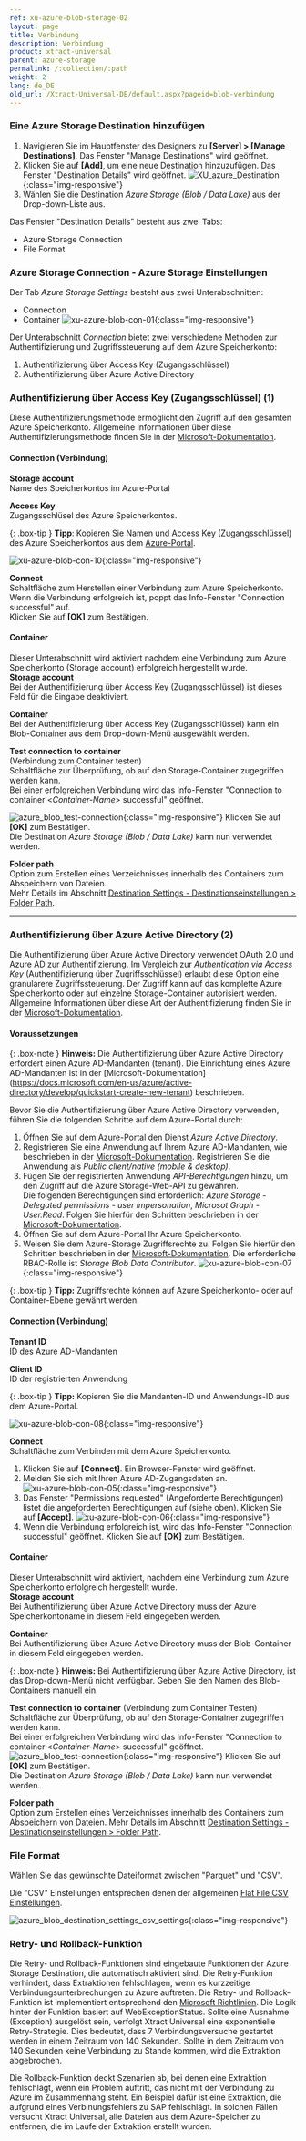 ```yaml
---
ref: xu-azure-blob-storage-02
layout: page
title: Verbindung
description: Verbindung
product: xtract-universal
parent: azure-storage
permalink: /:collection/:path
weight: 2
lang: de_DE
old_url: /Xtract-Universal-DE/default.aspx?pageid=blob-verbindung
---
```



### Eine Azure Storage Destination hinzufügen
1. Navigieren Sie im Hauptfenster des Designers zu **[Server] > [Manage Destinations]**. Das Fenster "Manage Destinations" wird geöffnet.
2. Klicken Sie auf **[Add]**, um eine neue Destination hinzuzufügen. Das Fenster "Destination Details" wird geöffnet.
![XU_azure_Destination](/img/content/add-select-destination.png){:class="img-responsive"}
3. Wählen Sie die Destination *Azure Storage (Blob / Data Lake)* aus der Drop-down-Liste aus.

Das Fenster "Destination Details" besteht aus zwei Tabs:
- Azure Storage Connection
- File Format

### Azure Storage Connection -  Azure Storage Einstellungen
Der Tab *Azure Storage Settings* besteht aus zwei Unterabschnitten:
- Connection 
- Container
![xu-azure-blob-con-01](/img/content/xu-azure-blob-con-01_.png){:class="img-responsive"}

Der Unterabschnitt *Connection* bietet zwei verschiedene Methoden zur Authentifizierung und Zugriffssteuerung auf dem Azure Speicherkonto:

1. Authentifizierung über Access Key (Zugangsschlüssel)
2. Authentifizierung über Azure Active Directory  

### Authentifizierung über Access Key (Zugangsschlüssel) (1)

Diese Authentifizierungsmethode ermöglicht den Zugriff auf den gesamten Azure Speicherkonto. Allgemeine Informationen über diese Authentifizierungsmethode finden Sie in der [Microsoft-Dokumentation](https://docs.microsoft.com/en-us/azure/storage/common/storage-account-keys-manage).

#### Connection (Verbindung)
**Storage account**<br>
Name des Speicherkontos im Azure-Portal

**Access Key**<br>
Zugangsschlüsel des Azure Speicherkontos.  


{: .box-tip }
**Tipp**: Kopieren Sie Namen und Access Key (Zugangsschlüssel) des Azure Speicherkontos aus dem [Azure-Portal](https://docs.microsoft.com/en-us/azure/storage/common/storage-account-keys-manage?toc=/azure/storage/blobs/toc.json#view-access-keys-and-connection-string).

![xu-azure-blob-con-10](/img/content/xu-azure-blob-con-10.png){:class="img-responsive"}

**Connect**<br>
Schaltfläche zum Herstellen einer Verbindung zum Azure Speicherkonto.<br>
Wenn die Verbindung erfolgreich ist, poppt das Info-Fenster "Connection successful" auf.<br> 
Klicken Sie auf **[OK]** zum Bestätigen.

#### Container
Dieser Unterabschnitt wird aktiviert nachdem eine Verbindung zum Azure Speicherkonto (Storage account) erfolgreich hergestellt wurde.<br>
**Storage account** <br>
Bei der Authentifizierung über Access Key (Zugangsschlüssel) ist dieses Feld für die Eingabe deaktiviert.

**Container**<br>
Bei der Authentifizierung  über Access Key (Zugangsschlüssel) kann ein Blob-Container aus dem Drop-down-Menü ausgewählt werden.

**Test connection to container** <br>
(Verbindung zum Container testen)<br>
Schaltfläche zur Überprüfung, ob auf den Storage-Container zugegriffen werden kann. <br>
Bei einer erfolgreichen Verbindung wird das Info-Fenster "Connection to container <*Container-Name*> successful" geöffnet. <br>

![azure_blob_test-connection](/img/content/xu-azure-blob-con-09.png){:class="img-responsive"}
Klicken Sie auf **[OK]** zum Bestätigen. <br>
Die Destination *Azure Storage (Blob / Data Lake)* kann nun verwendet werden.

**Folder path**<br>
Option zum Erstellen eines Verzeichnisses innerhalb des Containers zum Abspeichern von Dateien. <br>
Mehr Details im Abschnitt [Destination Settings - Destinationseinstellungen > Folder Path](./blob-einstellungen#destination-settings---destinationseinstellungen).

*****************

### Authentifizierung über Azure Active Directory  (2)
Die Authentifizierung über Azure Active Directory verwendet OAuth 2.0 und Azure AD zur Authentifizierung.
Im Vergleich zur *Authentication via Access Key* (Authentifizierung über Zugriffsschlüssel) erlaubt diese Option eine granularere Zugriffssteuerung.
Der Zugriff kann auf das komplette Azure Speicherkonto oder auf einzelne Storage-Container autorisiert werden. Allgemeine Informationen über diese Art der Authentifizierung finden Sie in der [Microsoft-Dokumentation](https://docs.microsoft.com/en-us/azure/storage/common/storage-auth-aad-app).

#### Voraussetzungen 

{: .box-note }
**Hinweis:** Die Authentifizierung über Azure Active Directory erfordert einen Azure AD-Mandanten (tenant). Die Einrichtung eines Azure AD-Mandanten ist in der [Microsoft-Dokumentation] (https://docs.microsoft.com/en-us/azure/active-directory/develop/quickstart-create-new-tenant) beschrieben. 

Bevor Sie die Authentifizierung über Azure Active Directory verwenden, führen Sie die folgenden Schritte auf dem Azure-Portal durch:
1. Öffnen Sie auf dem Azure-Portal den Dienst *Azure Active Directory*.
2. Registrieren Sie eine Anwendung auf Ihrem Azure AD-Mandanten, wie beschrieben in der [Microsoft-Dokumentation](https://docs.microsoft.com/en-us/azure/storage/common/storage-auth-aad-app#register-your-application-with-an-azure-ad-tenant). Registrieren Sie die Anwendung als *Public client/native (mobile & desktop)*.
3. Fügen Sie der registrierten Anwendung *API-Berechtigungen* hinzu, um den Zugriff auf die Azure Storage-Web-API zu gewähren.<br> 
Die folgenden Berechtigungen sind erforderlich: *Azure Storage - Delegated permissions - user impersonation*, *Microsot Graph - User.Read*. Folgen Sie hierfür den Schritten beschrieben in der [Microsoft-Dokumentation](https://docs.microsoft.com/en-us/azure/storage/common/storage-auth-aad-app#grant-your-registered-app-permissions-to-azure-storage).
4. Öffnen Sie auf dem Azure-Portal Ihr Azure Speicherkonto.
5. Weisen Sie dem Azure-Storage Zugriffsrechte zu. Folgen Sie hierfür den Schritten beschrieben in der [Microsoft-Dokumentation](https://docs.microsoft.com/en-us/azure/storage/common/storage-auth-aad-rbac-portal#assign-rbac-roles-using-the-azure-portal). Die erforderliche RBAC-Rolle ist *Storage Blob Data Contributor*.
![xu-azure-blob-con-07](/img/content/xu-azure-blob-con-07.png){:class="img-responsive"}

{: .box-tip }
**Tipp:** Zugriffsrechte können auf Azure Speicherkonto- oder auf Container-Ebene gewährt werden. 

#### Connection (Verbindung)
**Tenant ID**<br>
ID des Azure AD-Mandanten

**Client ID**<br>
ID der registrierten Anwendung

{: .box-tip }
**Tipp:** Kopieren Sie die Mandanten-ID und Anwendungs-ID aus dem Azure-Portal.

![xu-azure-blob-con-08](/img/content/xu-azure-blob-con-08.png){:class="img-responsive"}


**Connect**<br>
Schaltfläche zum Verbinden mit dem Azure Speicherkonto.<br>
1. Klicken Sie auf **[Connect]**. Ein Browser-Fenster wird geöffnet.
2. Melden Sie sich mit Ihren Azure AD-Zugangsdaten an.
![xu-azure-blob-con-05](/img/content/xu-azure-blob-con-05.png){:class="img-responsive"}
3. Das Fenster "Permissions requested" (Angeforderte Berechtigungen) listet die angeforderten Berechtigungen auf (siehe oben). Klicken Sie auf **[Accept]**.
![xu-azure-blob-con-06](/img/content/xu-azure-blob-con-06.png){:class="img-responsive"}
4. Wenn die Verbindung erfolgreich ist, wird das Info-Fenster "Connection successful" geöffnet. Klicken Sie auf **[OK]** zum Bestätigen. <br>


#### Container
Dieser Unterabschnitt wird aktiviert, nachdem eine Verbindung zum Azure Speicherkonto erfolgreich hergestellt wurde.<br>
**Storage account** <br>
Bei Authentifizierung über Azure Active Directory muss der Azure Speicherkontoname in diesem Feld eingegeben werden.

**Container**<br>
Bei Authentifizierung über Azure Active Directory muss der Blob-Container in diesem Feld eingegeben werden.

{: .box-note }
**Hinweis:** Bei Authentifizierung über Azure Active Directory, ist das Drop-down-Menü nicht verfügbar.
Geben Sie den Namen des Blob-Containers manuell ein.

**Test connection to container** (Verbindung zum Container Testen)<br>
Schaltfläche zur Überprüfung, ob auf den Storage-Container zugegriffen werden kann. <br>
Bei einer erfolgreichen Verbindung wird das Info-Fenster "Connection to container <*Container-Name*> successful" geöffnet. <br>
![azure_blob_test-connection](/img/content/xu-azure-blob-con-09.png){:class="img-responsive"}
Klicken Sie auf **[OK]** zum Bestätigen. <br>
Die Destination *Azure Storage (Blob / Data Lake)* kann nun verwendet werden.

**Folder path** <br>
Option zum Erstellen eines Verzeichnisses innerhalb des Containers zum Abspeichern von Dateien. Mehr Details im Abschnitt [Destination Settings - Destinationseinstellungen > Folder Path](./blob-einstellungen#destination-settings---destinationseinstellungen).


### File Format 
Wählen Sie das gewünschte Dateiformat zwischen "Parquet" und "CSV".

Die "CSV" Einstellungen entsprechen denen der allgemeinen [Flat File CSV Einstellungen](../csv-flat-file).

![azure_blob_destination_settings_csv_settings](/img/content/xu/xu-azure-blob-con-04.png){:class="img-responsive"}

### Retry- und Rollback-Funktion

Die Retry- und Rollback-Funktionen sind eingebaute Funktionen der Azure Storage Destination, die automatisch aktiviert sind.
Die Retry-Funktion verhindert, dass Extraktionen fehlschlagen, wenn es kurzzeitige Verbindungsunterbrechungen zu Azure auftreten.
Die Retry- und Rollback-Funktion ist implementiert entsprechend den [Microsoft Richtlinien](https://docs.microsoft.com/en-us/azure/architecture/best-practices/retry-service-specific#retry-strategies).
Die Logik hinter der Funktion basiert auf WebExceptionStatus. Sollte eine Ausnahme (Exception) ausgelöst sein, verfolgt Xtract Universal eine exponentielle Retry-Strategie.
Dies bedeutet, dass 7 Verbindungsversuche gestartet werden in einem Zeitraum von 140 Sekunden. Sollte in dem Zeitraum von 140 Sekunden keine Verbindung zu Stande kommen, wird die Extraktion abgebrochen. 

Die Rollback-Funktion deckt Szenarien ab, bei denen eine Extraktion fehlschlägt, wenn ein Problem auftritt, das nicht mit der Verbindung zu Azure im Zusammenhang steht. Ein Beispiel dafür ist eine Extraktion, die aufgrund eines Verbinungsfehlers zu SAP fehlschlägt.
In solchen Fällen versucht Xtract Universal, alle Dateien aus dem Azure-Speicher zu entfernen, die im Laufe der Extraktion erstellt wurden.
  


 
